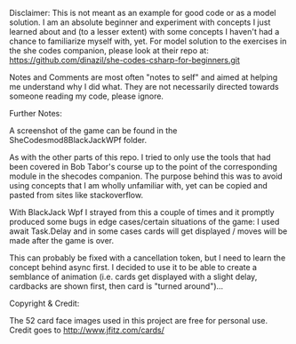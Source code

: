 

Disclaimer:
This is not meant as an example for good code or as a model solution. I am an absolute beginner and experiment
with concepts I just learned about and (to a lesser extent) with some concepts I haven't had a chance to familiarize myself with, yet.
For model solution to the exercises in the she codes companion, please look at their repo at:
https://github.com/dinazil/she-codes-csharp-for-beginners.git

Notes and Comments are most often "notes to self" and aimed at helping me understand why I did what. They are not necessarily directed towards someone reading my code, please ignore.

Further Notes:

A screenshot of the game can be found in the SheCodesmod8BlackJackWPf folder.

As with the other parts of this repo. I tried to only use the tools that had been covered in Bob Tabor's course up to the 
point of the corresponding module in the shecodes companion. The purpose behind this was to avoid using concepts that I am wholly unfamiliar with, 
yet can be copied and pasted from sites like stackoverflow.

With BlackJack Wpf I strayed from this a couple of times and it promptly produced some bugs in edge cases/certain situations of the game:
I used  await Task.Delay and in some cases cards will get displayed / moves will be made after the game is over.

This can probably be fixed with a cancellation token, but I need to learn the concept behind async first. I decided to use it to be able to create a 
semblance of animation (i.e. cards get displayed with a slight delay, cardbacks are shown first, then card is "turned around")...

Copyright & Credit:

The 52 card face images used in this project are free for personal use. Credit goes to http://www.jfitz.com/cards/
